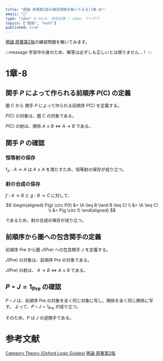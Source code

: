 ```yaml
---
title: "圏論 原著第2版の練習問題を解いてみる(1章-8)"
emoji: "🔄"
type: "idea" # tech: 技術記事 / idea: アイデア
topics: ["圏論", "math"]
published: true
---
```

[圏論 原著第2版](https://amzn.to/40w88Oq)の練習問題を解いてみます。

:::message
学習中の身のため、解答は必ずしも正しいとは限りません…！
:::

# 1章-8

## 関手 $P$ によって作られる前順序 $P(\text{C})$ の定義

圏 $\text{C}$ から 関手 $P$ によって作られる前順序 $P(\text{C})$ を定義する。

$P(\text{C})$ の対象は、圏 $\text{C}$ の対象である。

$P(\text{C})$ の射は、関係 $A \leq B \iff A \to B$ である。

## 関手 $P$ の確認

### 恒等射の保存

$1_A: A \to A$ は $A \leq A$ を満たすため、恒等射の保存が成り立つ。

### 射の合成の保存

$f: A \to B$ と $g: B \to C$ に対して、

$$
\begin{aligned}
P(g) \circ P(f) &= (A \leq B \land B \leq C) \\
&= (A \leq C) \\
&= P(g \circ f)
\end{aligned}
$$

であるため、射の合成の保存が成り立つ。

## 前順序から圏への包含関手の定義

前順序 $\text{Pre}$ から圏 $J(\text{Pre})$ への包含関手 $J$ を定義する。

$J(\text{Pre})$ の対象は、前順序 $\text{Pre}$ の対象である。

$J(\text{Pre})$ の射は、 $A \to B \iff A \leq B$ である。

## $P \circ J = 1_{\text{Pre}}$ の確認

$P \circ J$ は、前順序 $\text{Pre}$ の対象を全く同じ対象に写し、関係を全く同じ関係に写す。
よって、$P \circ J = 1_{\text{Pre}}$ が成り立つ。

そのため、$P$ は $J$ の逆関手である。

# 参考文献
[Category Theory (Oxford Logic Guides)](https://amzn.to/4awkkSJ)
[圏論 原著第2版](https://amzn.to/40w88Oq)
